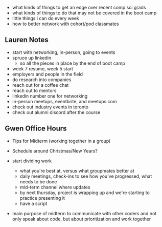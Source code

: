 - what kinds of things to get an edge over recent comp sci grads
- what kinds of things to do that may not be covered in the boot camp
- little things i can do every week
- how to better network with cohort/pod classmates

## Lauren Notes

- start with networking, in-person, going to events
- spruce up linkedin
  - so all the pieces in place by the end of boot camp
- week 7 resume, week 5 start
- employers and people in the field
- do research into companies
- reach out for a coffee chat
- reach out to mentors
- linkedin number one for networking
- in-person meetups, eventbrite, and meetups.com
- check out industry events in toronto
- check out alumni discord after the course

## Gwen Office Hours

- Tips for Midterm (working together in a group)
- Schedule around Christmas/New Years?

- start dividing work
  - what you're best at, versus what groupmates better at
  - daily meetings, check-ins to see how you've progressed, what needs to be done
  - mid-term channel where updates
  - by next thursday, project is wrapping up and we're starting to practice presenting it
  - have a script
- main purpose of midterm to communicate with other coders and not only speak about code, but about prioritization and work together
